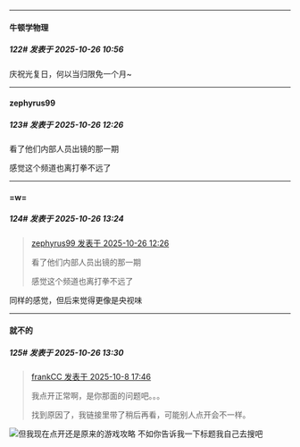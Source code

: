 ﻿
*****

####  牛顿学物理  
##### 122#       发表于 2025-10-26 10:56

庆祝光复日，何以当归限免一个月~


*****

####  zephyrus99  
##### 123#       发表于 2025-10-26 12:26

看了他们内部人员出镜的那一期

感觉这个频道也离打拳不远了


*****

####  =w=  
##### 124#       发表于 2025-10-26 13:24

<blockquote><a href="httphttps://stage1st.com/2b/forum.php?mod=redirect&amp;goto=findpost&amp;pid=68627939&amp;ptid=2254201" target="_blank">zephyrus99 发表于 2025-10-26 12:26</a>

看了他们内部人员出镜的那一期

感觉这个频道也离打拳不远了</blockquote>
同样的感觉，但后来觉得更像是央视味


*****

####  就不的  
##### 125#       发表于 2025-10-26 13:30

<blockquote><a href="httphttps://stage1st.com/2b/forum.php?mod=redirect&amp;goto=findpost&amp;pid=68540995&amp;ptid=2254201" target="_blank">frankCC 发表于 2025-10-8 17:46</a>

我点开正常啊，是你那面的问题吧。。。

找到原因了，我链接里带了稍后再看，可能别人点开会不一样。</blockquote>
<img src="https://static.stage1st.com/image/smiley/face2017/002.png" referrerpolicy="no-referrer">但我现在点开还是原来的游戏攻略 不如你告诉我一下标题我自己去搜吧

